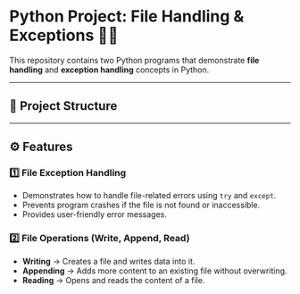 # Python Project: File Handling & Exceptions 📂🐍

This repository contains two Python programs that demonstrate **file handling** and **exception handling** concepts in Python.

---

## 📂 Project Structure

---

## ⚙️ Features
### 1️⃣ File Exception Handling
- Demonstrates how to handle file-related errors using `try` and `except`.
- Prevents program crashes if the file is not found or inaccessible.
- Provides user-friendly error messages.

### 2️⃣ File Operations (Write, Append, Read)
- **Writing** → Creates a file and writes data into it.
- **Appending** → Adds more content to an existing file without overwriting.
- **Reading** → Opens and reads the content of a file.


